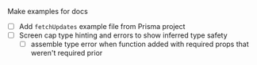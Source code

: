 
Make examples for docs
- [ ] Add `fetchUpdates` example file from Prisma project
- [ ] Screen cap type hinting and errors to show inferred type safety
  - [ ] assemble type error when function added with required props that weren't required prior
